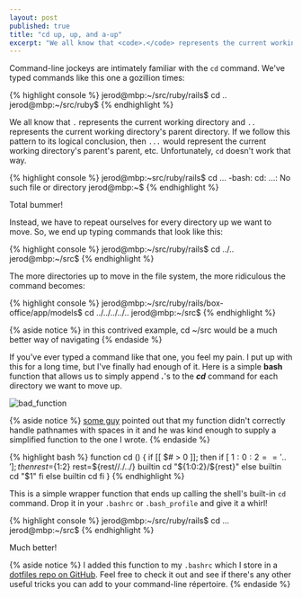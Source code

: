 ```yaml
---
layout: post
published: true
title: "cd up, up, and a-up"
excerpt: "We all know that <code>.</code> represents the current working directory and <code>..</code> represents the current working directory's parent directory. If we follow this pattern to its logical conclusion, then <code>...</code> would represent the current working directory's parent's parent, etc. Unfortunately, <code>cd</code> doesn't work that way."
---
```


Command-line jockeys are intimately familiar with the `cd` command. We've typed commands like this one a gozillion times:

{% highlight console %}
jerod@mbp:~/src/ruby/rails$ cd ..
jerod@mbp:~/src/ruby$
{% endhighlight %}

We all know that `.` represents the current working directory and `..` represents the current working directory's parent directory. If we follow this pattern to its logical conclusion, then `...` would represent the current working directory's parent's parent, etc. Unfortunately, `cd` doesn't work that way.

{% highlight console %}
jerod@mbp:~src/ruby/rails$ cd ...
-bash: cd: ...: No such file or directory
jerod@mbp:~$
{% endhighlight %}

Total bummer!

Instead, we have to repeat ourselves for every directory up we want to move. So, we end up typing commands that look like this:

{% highlight console %}
jerod@mbp:~/src/ruby/rails$ cd ../..
jerod@mbp:~/src$
{% endhighlight %}

The more directories up to move in the file system, the more ridiculous the command becomes:

{% highlight console %}
jerod@mbp:~/src/ruby/rails/box-office/app/models$ cd ../../../../..
jerod@mbp:~/src$
{% endhighlight %}

{% aside notice %}
in this contrived example, cd ~/src would be a much better way of navigating
{% endaside %}

If you've ever typed a command like that one, you feel my pain. I put up with this for a long time, but I've finally had enough of it. Here is a simple **bash** function that allows us to simply append **_._**'s to the **_cd_** command for each directory we want to move up.

<img title="bad_function" src="http://blog.jerodsanto.net/wp-content/uploads/2009/09/bad_function.png"/>

{% aside notice %}
[some guy](http://blog.jerodsanto.net/2009/09/cd-up-up-up/#comment-16188007) pointed out that my function didn't correctly handle pathnames with spaces in it and he was kind enough to supply a simplified function to the one I wrote.
{% endaside %}

{% highlight bash %}
function cd () {
  if [[ $# > 0 ]]; then
    if [ ${1:0:2} == '..' ]; then
      rest=${1:2}
      rest=${rest//./../}
      builtin cd "${1:0:2}/${rest}"
    else
      builtin cd "$1"
    fi
  else
    builtin cd
  fi
}
{% endhighlight %}

This is a simple wrapper function that ends up calling the shell's built-in `cd` command. Drop it in your `.bashrc` or `.bash_profile` and give it a whirl!

{% highlight console %}
jerod@mbp:~/src/ruby/rails$ cd ...
jerod@mbp:~/src$
{% endhighlight %}

Much better!

{% aside notice %}
I added this function to my `.bashrc` which I store in a [dotfiles repo on GitHub](http://github.com/jerodsanto/dotfiles/tree/master). Feel free to check it out and see if there's any other useful tricks you can add to your command-line répertoire.
{% endaside %}
